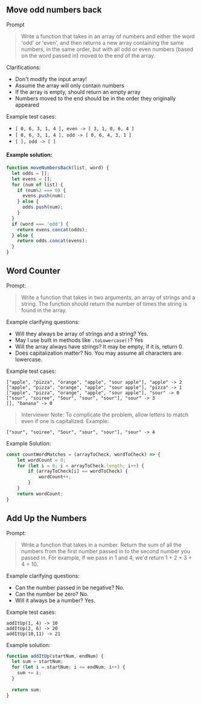 ## Move odd numbers back 

Prompt

> Write a function that takes in an array of numbers and either the word 'odd' or 'even', and then returns a new array containing the same numbers, in the same order, but with all odd or even numbers (based on the word passed in) moved to the end of the array.

Clarifications:

- Don't modify the input array!
- Assume the array will only contain numbers
- If the array is empty, should return an empty array
- Numbers moved to the end should be in the order they originally appeared

Example test cases:

- `[ 0, 6, 3, 1, 4 ], even -> [ 3, 1, 0, 6, 4 ]`
- `[ 0, 6, 3, 1, 4 ], odd -> [ 0, 6, 4, 3, 1 ]`
- `[ ], odd -> [ ]`

#### Example solution:
```JavaScript
function moveNumbersBack(list, word) {
  let odds = [];
  let evens = [];
  for (num of list) {
    if (num%2 === 0) {
      evens.push(num);
    } else {
      odds.push(num);
    }
  }
  if (word === 'odd') {
    return evens.concat(odds);
  } else {
    return odds.concat(evens);
  }
}
```

## Word Counter

Prompt:

> Write a function that takes in two arguments, an array of strings and a string. The function should return the number of times the string is found in the array.

Example clarifying questions:

- Will they always be array of strings and a string? Yes.
- May I use built in methods like `.toLowercase()`? Yes
- Will the array always have strings? It may be empty, if it is, return 0.
- Does capitalization matter? No. You may assume all characters are lowercase.

Example test cases:

```
["apple", "pizza", "orange", "apple", "sour apple"], "apple" -> 2
["apple", "pizza", "orange", "apple", "sour apple"], "pizza" -> 1
["apple", "pizza", "orange", "apple", "sour apple"], "sour" -> 0
["sour", "soiree", "Sour", "sour", "sour"], "sour" -> 3
[], "banana" -> 0
```

> Interviewer Note: To complicate the problem, allow letters to match even if one is capitalized. Example:

```
["sour", "soiree", "Sour", "sour", "sour"], "sour" -> 4
```

Example Solution:

```JavaScript
const countWordMatches = (arrayToCheck, wordToCheck) => {
    let wordCount = 0;
    for (let i = 0; i < arrayToCheck.length; i++) {
        if (arrayToCheck[i] == wordToCheck) {
            wordCount++;
        }
    }
    return wordCount;
}
```

## Add Up the Numbers

Prompt:

> Write a function that takes in a number. Return the sum of all the numbers from the first number passed in to the second number you passed in. For example, if we pass in 1 and 4, we'd return 1 + 2 + 3 + 4 = 10.

Example clarifying questions:

- Can the number passed in be negative? No.
- Can the number be zero? No.
- Will it always be a number? Yes.

Example test cases:

```
addItUp(1, 4) -> 10
addItUp(2, 6) -> 20
addItUp(10,11) -> 21
```

Example solution:

```js
function addItUp(startNum, endNum) {
  let sum = startNum;
  for (let i = startNum; i <= endNum; i++) {
    sum += i;
  }
  
  return sum;
}
```
